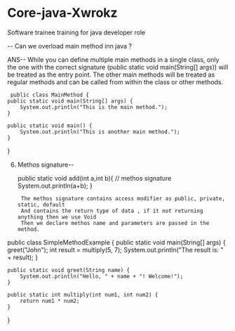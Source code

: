 # Core-java-Xwrokz
Software trainee training for java developer role 



-- Can we overload main method inn java ?

   ANS--  While you can define multiple main methods in a single class, only the one with the correct signature (public static void main(String[] args))
    will be treated as the entry point. The other main methods will be treated as regular methods and can be called from within the class or other methods.

     public class MainMethod {
    public static void main(String[] args) {
        System.out.println("This is the main method.");
    }

    public static void main() {
        System.out.println("This is another main method.");
    }
   }



  6. Methos signature--
   
        public static void add(int a,int b){      // methos signature
        System.out.println(a+b);
        }
        
          The methos signature contains access modifier as public, private, static, default
          And contains the return type of data , if it not returning anything then we use Void
          Then we declare methos name and parameters are passed in the method.

public class SimpleMethodExample {
    public static void main(String[] args) {
        greet("John");
        int result = multiply(5, 7);
        System.out.println("The result is: " + result);
    }
    
    public static void greet(String name) {
        System.out.println("Hello, " + name + "! Welcome!");
    }
    
    public static int multiply(int num1, int num2) {
        return num1 * num2;
    }
}

